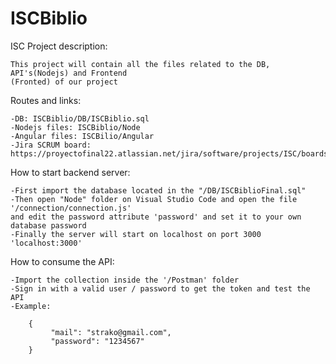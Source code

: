# ISCBiblio
  ISC Project description:
  
    This project will contain all the files related to the DB, API's(Nodejs) and Frontend 
    (Fronted) of our project
    
  Routes and links:
  
    -DB: ISCBiblio/DB/ISCBiblio.sql
    -Nodejs files: ISCBiblio/Node
    -Angular files: ISCBilio/Angular
    -Jira SCRUM board: https://proyectofinal22.atlassian.net/jira/software/projects/ISC/boards/2
    
  How to start backend server:
  
    -First import the database located in the "/DB/ISCBiblioFinal.sql"
    -Then open "Node" folder on Visual Studio Code and open the file '/connection/connection.js' 
    and edit the password attribute 'password' and set it to your own database password
    -Finally the server will start on localhost on port 3000 'localhost:3000'

  How to consume the API:

    -Import the collection inside the '/Postman' folder 
    -Sign in with a valid user / password to get the token and test the API
    -Example:
    
    	{
    	     "mail": "strako@gmail.com",
    	     "password": "1234567"
    	}
